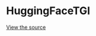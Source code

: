 # HuggingFaceTGI

[View the source](https://github.com/trypear/pearai-submodule/blob/main/core/llm/llms/HuggingFaceTGI.ts)

